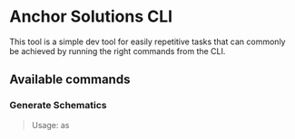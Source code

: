 # Anchor Solutions CLI
This tool is a simple dev tool for easily repetitive tasks that can commonly be achieved by running the right commands from the CLI.

## Available commands
### Generate Schematics
> Usage: as
